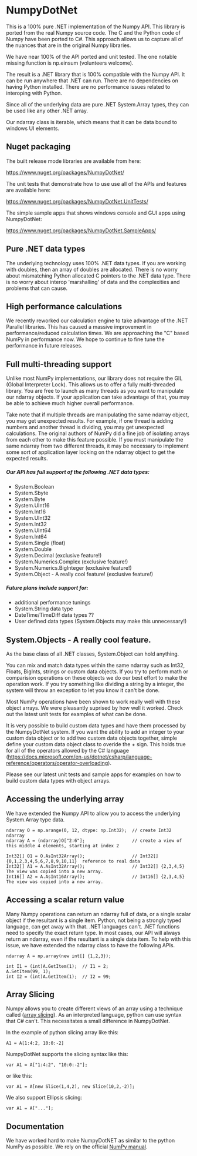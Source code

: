 
# NumpyDotNet

This is a 100% pure .NET implementation of the Numpy API.  This library is ported from the real Numpy source code. The C and the Python code of Numpy have been ported to C#.  This approach allows us to capture all of the nuances that are in the original Numpy libraries.

We have near 100% of the API ported and unit tested.  The one notable missing function is np.einsum (volunteers welcome).

The result is a .NET library that is 100% compatible with the Numpy API.  It can be run anywhere that .NET can run. There are no dependencies on having Python installed.  There are no performance issues related to interoping with Python. 

Since all of the underlying data are pure .NET System.Array types, they can be used like any other .NET array.

Our ndarray class is iterable, which means that it can be data bound to windows UI elements.

## Nuget packaging

The built release mode libraries are available from here:  

https://www.nuget.org/packages/NumpyDotNet/  

The unit tests that demonstrate how to use use all of the APIs and features are available here:  

https://www.nuget.org/packages/NumpyDotNet.UnitTests/  

The simple sample apps that shows windows console and GUI apps using NumpyDotNet:  

https://www.nuget.org/packages/NumpyDotNet.SampleApps/  



## Pure .NET data types
The underlying technology uses 100% .NET data types.   If you are working with doubles, then an array of doubles are allocated.  There is no worry about mismatching Python allocated C pointers to the .NET data type.  There is no worry about interop 'marshalling' of data and the complexities and problems that can cause.

## High performance calculations
We recently reworked our calculation engine to take advantage of the .NET Parallel libraries.  This has caused a massive improvement in performance/reduced calculation times. We are approaching the "C" based NumPy in performance now.  We hope to continue to fine tune the performance in future releases.

## Full multi-threading support
Unlike most NumPy implementations, our library does not require the GIL (Global Interpreter Lock).  This allows us to offer a fully multi-threaded library.  You are free to launch as many threads as you want to manipulate our ndarray objects. If your application can take advantage of that, you may be able to achieve much higher overall performance.

Take note that if multiple threads are manipulating the same ndarray object, you may get unexpected results.  For example, if one thread is adding numbers and another thread is dividing, you may get unexpected calculations.  The original authors of NumPy did a fine job of isolating arrays from each other to make this feature possible.  If you must manipulate the same ndarray from two different threads, it may be necessary to implement some sort of application layer locking on the ndarray object to get the expected results.


##### Our API has full support of the following .NET data types:

* System.Boolean
* System.Sbyte
* System.Byte
* System.UInt16
* System.Int16
* System.UInt32
* System.Int32
* System.UInt64
* System.Int64
* System.Single (float)
* System.Double
* System.Decimal (exclusive feature!)
* System.Numerics.Complex (exclusive feature!)
* System.Numerics.BigInteger (exclusive feature!)
* System.Object - A really cool feature! (exclusive feature!)

##### Future plans include support for:

* additional performance tunings
* System.String data type
* DateTime/TimeDiff data types ??
* User defined data types (System.Objects may make this unnecessary!)

## System.Objects - A really cool feature.

As the base class of all .NET classes, System.Object can hold anything.  

You can mix and match data types within the same ndarray such as Int32, Floats, BigInts, strings or custom data objects.  If you try to perform math or comparision operations on these objects we do our best effort to make the operation work.  If you try something like dividing a string by a integer, the system will throw an exception to let you know it can't be done.  

Most NumPy operations have been shown to work really well with these object arrays.  We were pleasantly suprised by how well it worked. Check out the latest unit tests for examples of what can be done.

It is very possible to build custom data types and have them processed by the NumpyDotNet system. If you want the ability to add an integer to your custom data object or to add two custom data objects together, simple define your custom data object class to overide the + sign. This holds true for all of the operators allowed by the C# language (https://docs.microsoft.com/en-us/dotnet/csharp/language-reference/operators/operator-overloading). 

Please see our latest unit tests and sample apps for examples on how to build custom data types with object arrays.




## Accessing the underlying array

We have extended the Numpy API to allow you to access the underlying System.Array type data.

    ndarray O = np.arange(0, 12, dtype: np.Int32);  // create Int32 ndarray   
    ndarray A = (ndarray)O["2:6"];                  // create a view of this middle 4 elements, starting at index 2   

    Int32[] O1 = O.AsInt32Array();                  // Int32[] {0,1,2,3,4,5,6,7,8,9,10,11}  reference to real data   
    Int32[] A1 = A.AsInt32Array();                  // Int32[] {2,3,4,5}  The view was copied into a new array.   
    Int16[] A2 = A.AsInt16Array();                  // Int16[] {2,3,4,5}  The view was copied into a new array.   

 
## Accessing a scalar return value

Many Numpy operations can return an ndarray full of data, or a single scalar object if the resultant is a single item.  Python, not being a strongly typed language, can get away with that.  .NET languages can't. .NET functions need to specify the exact return type.  In most cases, our API will always return an ndarray, even if the resultant is a single data item. To help with this issue, we have extended the ndarray class to have the following APIs.  


    ndarray A = np.array(new int[] {1,2,3});  
    
    int I1 = (int)A.GetItem(1);  // I1 = 2;  
    A.SetItem(99, 1);  
    int I2 = (int)A.GetItem(1);  // I2 = 99;  


## Array Slicing

Numpy allows you to create different views of an array using a technique called ([array slicing](https://docs.scipy.org/doc/numpy/reference/arrays.indexing.html#arrays-indexing)).  As an interpreted language, python can use syntax that C# can't.  This necessitates a small difference in NumpyDotNet.

In the example of python slicing array like this:  

    A1 = A[1:4:2, 10:0:-2]    

NumpyDotNet supports the slicing syntax  like this:  

    var A1 = A["1:4:2", "10:0:-2"];  

or like this:  

    var A1 = A[new Slice(1,4,2), new Slice(10,2,-2)];  

We also support Ellipsis slicing:  

    var A1 = A["..."];  



## Documentation

We have worked hard to make NumpyDotNET as similar to the python NumPy as possible.  We rely on the official [NumPy manual](https://docs.scipy.org/doc/numpy/). 


